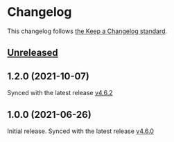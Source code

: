 # Changelog

This changelog follows [the Keep a Changelog standard](https://keepachangelog.com).


## [Unreleased](https://github.com/codeat3/blade-grommet-icons/compare/1.1.0...main)

## 1.2.0 (2021-10-07)

Synced with the latest release [v4.6.2](https://github.com/grommet/grommet-icons/releases/tag/v4.6.2)

## 1.0.0 (2021-06-26)

Initial release.
Synced with the latest release [v4.6.0](https://github.com/grommet/grommet-icons/releases/tag/v4.6.0)

